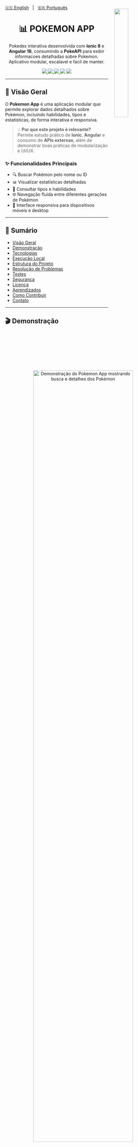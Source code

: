 [🇺🇸 English](./README.md)   |   [🇧🇷 Português](./README-pt.md)

<img src="https://raw.githubusercontent.com/PokeAPI/sprites/master/sprites/pokemon/other/official-artwork/25.png" align="right" width="30%" style="margin: -20px 0 0 20px;">
<div align="center">

<h1 align="center">📊 POKEMON APP</h1>


Pokedex interativa desenvolvida com **Ionic 8** e **Angular 18**, consumindo a **PokeAPI** para exibir informacoes detalhadas sobre Pokemon. Aplicativo modular, escalavel e facil de manter.


<p align="center">
  <a href="https://ionicframework.com/">
    <img src="https://img.shields.io/badge/Ionic-3880FF?style=flat&logo=ionic&logoColor=white" />
  </a>
  <a href="https://angular.io/">
    <img src="https://img.shields.io/badge/Angular-DD0031?style=flat&logo=angular&logoColor=white" />
  </a>
  <a href="./LICENSE">
    <img src="https://img.shields.io/badge/license-MIT-yellow?style=flat" />
  </a>
  <img src="https://img.shields.io/github/stars/marcelonovello/Pokemon-API?style=flat&logo=github" />
  <img src="https://img.shields.io/github/forks/marcelonovello/Pokemon-API?style=flat&logo=github" />
</p>
</div>

---

<a id="visao-geral"></a>
## 🔎 Visão Geral

O **Pokemon App** é uma aplicação modular que permite explorar dados detalhados sobre Pokémon, incluindo habilidades, tipos e estatísticas, de forma interativa e responsiva.  

> 💡 **Por que este projeto é relevante?**  
> Permite estudo prático de **Ionic**, **Angular** e consumo de **APIs externas**, além de demonstrar boas práticas de modularização e UI/UX.

### ✨ Funcionalidades Principais
- 🔍 Buscar Pokémon pelo nome ou ID
- 📊 Visualizar estatísticas detalhadas
- 🧬 Consultar tipos e habilidades
- 🌐 Navegação fluida entre diferentes gerações de Pokémon
- 📱 Interface responsiva para dispositivos móveis e desktop

---

## 📑 Sumário
- [Visão Geral](#visao-geral)
- [Demonstração](#demonstracao)
- [Tecnologias](#tecnologias-utilizadas)
- [Execução Local](#execucao-local)
- [Estrutura do Projeto](#estrutura-do-projeto)
- [Resolução de Problemas](#resolucao-de-problemas)
- [Testes](#testes)
- [Segurança](#seguranca)
- [Licença](#licenca)
- [Aprendizados](#aprendizados)
- [Como Contribuir](#como-contribuir)
- [Contato](#contato)

---

<a id="demonstracao"></a>
## 🎬 Demonstração

<p align="center">
  <img src="./src/assets/demo.gif" 
       alt="Demonstração do Pokemon App mostrando busca e detalhes dos Pokémon" 
       width="80%" />
</p>

💻 **Deploy ativo:**  
- Frontend: [https://pokemon-api-irfm.onrender.com/](https://pokemon-api-irfm.onrender.com/)

---

<a id="tecnologias-utilizadas"></a>
## 🛠️ Tecnologias Utilizadas

| Camada       | Tecnologias / Ferramentas                                      |
|--------------|---------------------------------------------------------------|
| Frontend     | [Ionic](https://ionicframework.com/), [Angular](https://angular.io/) |
| Backend/API  | [PokeAPI](https://pokeapi.co/)                                 |
| Ferramentas  | [npm](https://www.npmjs.com/), [Node.js](https://nodejs.org/) |

---

<a id="execucao-local"></a>
## 🚀 Execução Local

### ⚙️ Pré-requisitos
- ![Node.js](https://img.shields.io/badge/Node.js-339933?style=flat&logo=node.js&logoColor=white)
- ![npm](https://img.shields.io/badge/npm-CB3837?style=flat&logo=npm&logoColor=white)
- ![Ionic](https://img.shields.io/badge/Ionic-3880FF?style=flat&logo=ionic&logoColor=white)

### ⬇️ Instalação Rápida
1️⃣ Clone o repositório:
```bash
git clone https://github.com/marcelonovello/Pokemon-App.git
cd Pokemon-App
```
2️⃣ Instale as dependências:
```bash
npm install
```
3️⃣ Execute o aplicativo:
```bash
ionic serve
```
4️⃣ Acesse no navegador:
```bash
http://localhost:8100
```

---

<a id="estrutura-do-projeto"></a>
## 🏗 Estrutura do Projeto

```sh
└──📦 pokemon-app-angular/           # Pasta raiz do app Angular Pokémon
    ├── 📄 README.md                 # Documentação principal do projeto
    ├── 📄 DOCS-TECH.md              # Documentação técnica e detalhes de implementação
    ├── 📄 angular.json              # Configuração do Angular CLI
    ├── 📄 capacitor.config.ts       # Configuração do Capacitor para builds móveis
    ├── 📄 ionic.config.json         # Configuração do projeto Ionic
    ├── 📄 package.json              # Dependências Node.js e scripts do projeto
    ├── 📄 package-lock.json         # Versões exatas dos pacotes Node.js instalados
    ├── 📄 tsconfig.json             # Configuração global do TypeScript
    ├── 📄 tsconfig.app.json         # Configuração TypeScript específica do app Angular
    ├── 📂 src/                      # Pasta do código-fonte
    │   ├── 📂 app/                  # Módulo principal do app Angular
    │   │   ├── 📂 components/      # Componentes de UI reutilizáveis
    │   │   ├── 📂 pages/           # Páginas/telas do app
    │   │   ├── 📂 services/        # Serviços Angular (lógica de dados e API)
    │   │   ├── 📄 app.component.ts      # Componente raiz do app
    │   │   ├── 📄 app.module.ts         # Módulo principal, declara componentes e módulos
    │   │   └── 📄 app-routing.module.ts # Configuração das rotas do app
    │   ├── 📂 assets/               # Pasta de assets estáticos
    │   │   ├── 📂 images/           # Imagens usadas no app
    │   │   └── 📂 icons/            # Ícones do app
    │   ├── 📂 environments/        # Configurações de ambiente
    │   │   ├── 📄 environment.ts        # Ambiente padrão (desenvolvimento)
    │   │   └── 📄 environment.prod.ts   # Configurações do ambiente de produção
    │   └── 📄 index.html            # Arquivo HTML principal, ponto de entrada do app
    └── 📄 .gitignore                # Arquivos/pastas ignorados pelo Git

```

---

<a id="resolucao-de-problemas"></a>

## 🔧 Resolução de Problemas
- ⚠️ **Porta já em uso** → Altere a porta padrão no ``ionic.config.json``.
- 🐛 **Erro na API** → Verifique a conectividade com a [PokeAPI](https://pokeapi.co/) e atualize URLs se necessário.

---

<a id="seguranca"></a>

## 🔒 Segurança
- 🔐 Mantenha dependências atualizadas com ``npm audit``.
- ❌ Não exponha chaves ou dados sensíveis no repositório.

---

<a id="roteiro-do-projeto"></a>
## 🗺 Roteiro do Projeto

- [X] **`Init`**: Inicializar a estrutura do projeto Angular 18 + Ionic 8 e configurar dependências principais.
- [X] **`Setup`**: Configurar TypeScript, módulos Angular, rotas e arquivos de ambiente.
- [X] **`Assets`**: Adicionar assets estáticos (imagens, ícones) e configurar a pasta de assets.
- [X] **`Components`**: Criar componentes de UI reutilizáveis para cards, listas e estatísticas de Pokémon.
- [ ] **`Pages`**: Construir páginas principais (lista da Pokédex, detalhes do Pokémon, página de favoritos).
- [ ] **`Services`**: Implementar serviços para consumir dados de Pokémon via PokeAPI.
- [ ] **`Favorites`**: Adicionar funcionalidade de favoritos com suporte a armazenamento local.
- [ ] **`Responsive`**: Garantir design totalmente responsivo para dispositivos móveis e desktops.
- [ ] **`Search`**: Implementar busca por nome ou ID usando a PokeAPI.
- [ ] **`Filters`**: Adicionar filtros por tipo, habilidades e outros critérios.
- [ ] **`Optimization`**: Otimizar performance do app, lazy loading e tamanho do bundle.
- [ ] **`Testing`**: Escrever testes unitários e de integração para componentes e serviços.
- [ ] **`Deploy`**: Preparar build para produção e publicar como PWA (Progressive Web App).
- [ ] **`Enhance`**: Melhorar UI/UX, documentação e experiência do desenvolvedor.

![Progresso](https://img.shields.io/badge/Progress-27%25-brightgreen)

---

<a id="licenca"></a>
## 📄 Licença

Licença MIT. Consulte o arquivo [LICENSE](LICENSE).

---

<a id="aprendizados"></a>
## 📚 Aprendizados
- ⚡ Integração com APIs externas (PokeAPI)
- 📱 Desenvolvimento mobile com Ionic
- 🛠️ Boas práticas de Angular e modularização
- 🌐 UI/UX responsiva
- 💻 Git e GitHub: commits, branches e versionamento

---

<a id="como-contribuir"></a>
## 🤝 Como Contribuir

Contribuições são bem-vindas! Siga os passos abaixo para colaborar com este projeto:

1. **Faça um Fork** do repositório.  
2. **Crie uma Branch** para sua feature ou correção:  
```bash
   git checkout -b my-feature
```
3. Faça as alterações necessárias no código ou na documentação.
4. Confirme as mudanças (commits) com mensagens claras:
```bash
  git commit -m "Adiciona nova funcionalidade X"
```
5. Envie para seu Fork:
  ```bash
  git commit -m "Add feature X"
  ```
6. Abra um Pull Request (PR) para a branch main deste repositório.
 ```bash
 💡 Dica: Antes de enviar o PR, verifique se o código segue os padrões definidos e se todos os testes passam.
 ```

---

<a id="contato"></a>
## 📬 Contato

- **Autor:** Marcelo Novello  
- **GitHub:** [marcelonovello](https://github.com/marcelonovello)  
- **LinkedIn:** [Marcelo Novello](https://www.linkedin.com/in/marcelo-novello/)

---
